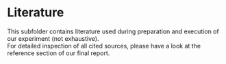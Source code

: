 # Literature

This subfolder contains literature used during preparation and execution of our experiment (not exhaustive).  
For detailed inspection of all cited sources, please have a look at the reference section of our final report.